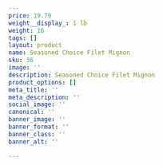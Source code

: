 ```yaml
---
price: 19.79
weight__display_: 1 lb
weight: 16
tags: []
layout: product
name: Seasoned Choice Filet Mignon
sku: 36
image: ''
description: Seasoned Choice Filet Mignon
product_options: []
meta_title: ''
meta_description: ''
social_image: ''
canonical: ''
banner_image: ''
banner_format: ''
banner_class: ''
banner_alt: ''

---
```

